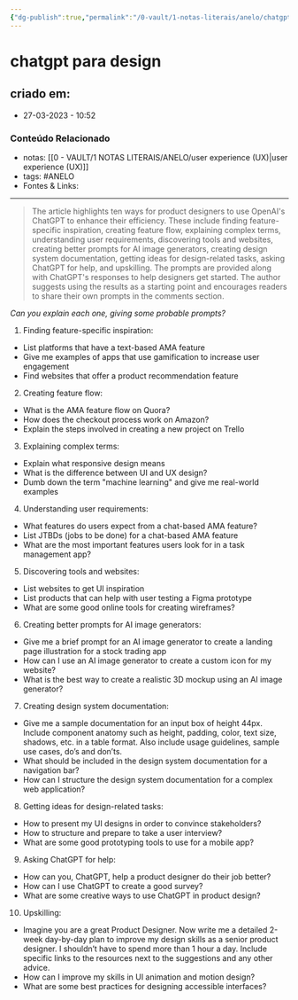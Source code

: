 ```yaml
---
{"dg-publish":true,"permalink":"/0-vault/1-notas-literais/anelo/chatgpt-para-design/","tags":["ANELO"],"dgHomeLink":true,"dgShowLocalGraph":true,"dgShowFileTree":true,"dgEnableSearch":true}
---
```


# chatgpt para design

## criado em: 
-  27-03-2023 - 10:52

### Conteúdo Relacionado
- notas: [[0 - VAULT/1 NOTAS LITERAIS/ANELO/user experience (UX)\|user experience (UX)]]
- tags: #ANELO
- Fontes & Links: 

---

>The article highlights ten ways for product designers to use OpenAI's ChatGPT to enhance their efficiency. These include finding feature-specific inspiration, creating feature flow, explaining complex terms, understanding user requirements, discovering tools and websites, creating better prompts for AI image generators, creating design system documentation, getting ideas for design-related tasks, asking ChatGPT for help, and upskilling. The prompts are provided along with ChatGPT's responses to help designers get started. The author suggests using the results as a starting point and encourages readers to share their own prompts in the comments section.

*Can you explain each one, giving some probable prompts?*

1. Finding feature-specific inspiration:

-   List platforms that have a text-based AMA feature
-   Give me examples of apps that use gamification to increase user engagement
-   Find websites that offer a product recommendation feature

2.  Creating feature flow:

-   What is the AMA feature flow on Quora?
-   How does the checkout process work on Amazon?
-   Explain the steps involved in creating a new project on Trello

3.  Explaining complex terms:

-   Explain what responsive design means
-   What is the difference between UI and UX design?
-   Dumb down the term "machine learning" and give me real-world examples

4.  Understanding user requirements:

-   What features do users expect from a chat-based AMA feature?
-   List JTBDs (jobs to be done) for a chat-based AMA feature
-   What are the most important features users look for in a task management app?

5.  Discovering tools and websites:

-   List websites to get UI inspiration
-   List products that can help with user testing a Figma prototype
-   What are some good online tools for creating wireframes?

6.  Creating better prompts for AI image generators:

-   Give me a brief prompt for an AI image generator to create a landing page illustration for a stock trading app
-   How can I use an AI image generator to create a custom icon for my website?
-   What is the best way to create a realistic 3D mockup using an AI image generator?

7.  Creating design system documentation:

-   Give me a sample documentation for an input box of height 44px. Include component anatomy such as height, padding, color, text size, shadows, etc. in a table format. Also include usage guidelines, sample use cases, do’s and don’ts.
-   What should be included in the design system documentation for a navigation bar?
-   How can I structure the design system documentation for a complex web application?

8.  Getting ideas for design-related tasks:

-   How to present my UI designs in order to convince stakeholders?
-   How to structure and prepare to take a user interview?
-   What are some good prototyping tools to use for a mobile app?

9.  Asking ChatGPT for help:

-   How can you, ChatGPT, help a product designer do their job better?
-   How can I use ChatGPT to create a good survey?
-   What are some creative ways to use ChatGPT in product design?

10.  Upskilling:

-   Imagine you are a great Product Designer. Now write me a detailed 2-week day-by-day plan to improve my design skills as a senior product designer. I shouldn’t have to spend more than 1 hour a day. Include specific links to the resources next to the suggestions and any other advice.
-   How can I improve my skills in UI animation and motion design?
-   What are some best practices for designing accessible interfaces?